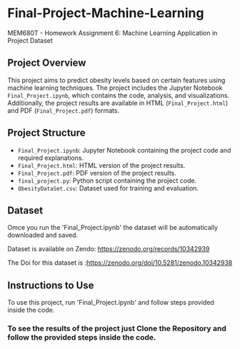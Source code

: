 # Final-Project-Machine-Learning
MEM680T - Homework Assignment 6: Machine Learning Application in Project Dataset

## Project Overview
This project aims to predict obesity levels based on certain features using machine learning techniques. The project includes the Jupyter Notebook `Final_Project.ipynb`, which contains the code, analysis, and visualizations. Additionally, the project results are available in HTML (`Final_Project.html`) and PDF (`Final_Project.pdf`) formats.

## Project Structure
- `Final_Project.ipynb`: Jupyter Notebook containing the project code and required explanations.
- `Final_Project.html`: HTML version of the project results.
- `Final_Project.pdf`: PDF version of the project results.
- `final_project.py`: Python script containing the project code.
- `ObesityDataSet.csv`: Dataset used for training and evaluation.

## Dataset
Omce you run the 'Final_Project.ipynb' the dataset will be automatically downloaded and saved.

Dataset is available on Zendo: https://zenodo.org/records/10342939

The Doi for this dataset is :https://zenodo.org/doi/10.5281/zenodo.10342938


## Instructions to Use
To use this project, run 'Final_Project.ipynb' and follow steps provided inside the code.


### To see the results of the project just Clone the Repository and follow the provided steps inside the code.
